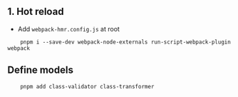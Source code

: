 ## 1. Hot reload

- Add `webpack-hmr.config.js` at root

```
    pnpm i --save-dev webpack-node-externals run-script-webpack-plugin webpack
```

## Define models

```
    pnpm add class-validator class-transformer
```
